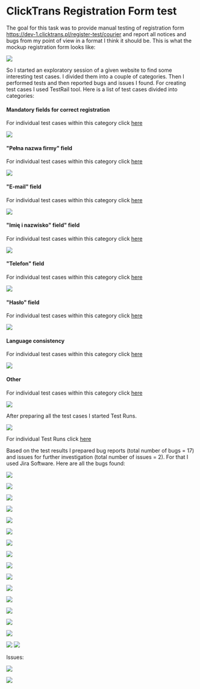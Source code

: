 # ClickTrans Registration Form test

The goal for this task was to provide manual testing of registration form https://dev-1.clicktrans.pl/register-test/courier and report all notices and bugs from my point of view in a format I think it should be.
This is what the mockup registration form looks like:

![](https://github.com/kkowalRepository/kkowal_portfolio/blob/master/Manual%20Testing/ClickTrans%20mockup%20registration%20form%20test/png/regForm.png)

So I started an exploratory session of a given website to find some interesting test cases. I divided them into a couple of categories. Then I performed tests and then reported bugs and issues I found. For creating test cases I used TestRail tool. Here is a list of test cases divided into categories:

#### Mandatory fields for correct registration
For individual test cases within this category click [here](https://github.com/kkowalRepository/kkowal_portfolio/blob/master/Manual%20Testing/ClickTrans%20mockup%20registration%20form%20test/testCases/mandatory/mandatory.md)

![](https://github.com/kkowalRepository/kkowal_portfolio/blob/master/Manual%20Testing/ClickTrans%20mockup%20registration%20form%20test/TCcategories/TCcategory1.png)

#### "Pełna nazwa firmy" field
For individual test cases within this category click [here](https://github.com/kkowalRepository/kkowal_portfolio/blob/master/Manual%20Testing/ClickTrans%20mockup%20registration%20form%20test/testCases/nazwaFirmy/companyName.md)

![](https://github.com/kkowalRepository/kkowal_portfolio/blob/master/Manual%20Testing/ClickTrans%20mockup%20registration%20form%20test/TCcategories/TCcategory2.png)

#### "E-mail" field
For individual test cases within this category click [here](https://github.com/kkowalRepository/kkowal_portfolio/blob/master/Manual%20Testing/ClickTrans%20mockup%20registration%20form%20test/testCases/email/email.md)

![](https://github.com/kkowalRepository/kkowal_portfolio/blob/master/Manual%20Testing/ClickTrans%20mockup%20registration%20form%20test/TCcategories/TCcategory3.png)

#### "Imię i nazwisko" field" field
For individual test cases within this category click [here](https://github.com/kkowalRepository/kkowal_portfolio/blob/master/Manual%20Testing/ClickTrans%20mockup%20registration%20form%20test/testCases/firstLastName/firstLastName.md)

![](https://github.com/kkowalRepository/kkowal_portfolio/blob/master/Manual%20Testing/ClickTrans%20mockup%20registration%20form%20test/TCcategories/TCcategory4.png)

#### "Telefon" field
For individual test cases within this category click [here](https://github.com/kkowalRepository/kkowal_portfolio/blob/master/Manual%20Testing/ClickTrans%20mockup%20registration%20form%20test/testCases/phone/phone.md)

![](https://github.com/kkowalRepository/kkowal_portfolio/blob/master/Manual%20Testing/ClickTrans%20mockup%20registration%20form%20test/TCcategories/TCcategory5.png)

#### "Hasło" field
For individual test cases within this category click [here](https://github.com/kkowalRepository/kkowal_portfolio/blob/master/Manual%20Testing/ClickTrans%20mockup%20registration%20form%20test/testCases/password/password.md)

![](https://github.com/kkowalRepository/kkowal_portfolio/blob/master/Manual%20Testing/ClickTrans%20mockup%20registration%20form%20test/TCcategories/TCcategory6.png)

#### Language consistency
For individual test cases within this category click [here](https://github.com/kkowalRepository/kkowal_portfolio/blob/master/Manual%20Testing/ClickTrans%20mockup%20registration%20form%20test/testCases/language/language.md)

![](https://github.com/kkowalRepository/kkowal_portfolio/blob/master/Manual%20Testing/ClickTrans%20mockup%20registration%20form%20test/TCcategories/TCcategory7.png)

#### Other
For individual test cases within this category click [here](https://github.com/kkowalRepository/kkowal_portfolio/blob/master/Manual%20Testing/ClickTrans%20mockup%20registration%20form%20test/testCases/other/other.md)

![](https://github.com/kkowalRepository/kkowal_portfolio/blob/master/Manual%20Testing/ClickTrans%20mockup%20registration%20form%20test/TCcategories/TCcategory8.png)



After preparing all the test cases I started Test Runs.

![](https://github.com/kkowalRepository/kkowal_portfolio/blob/master/Manual%20Testing/ClickTrans%20mockup%20registration%20form%20test/png/R1.png)

For individual Test Runs click [here](https://github.com/kkowalRepository/kkowal_portfolio/blob/master/Manual%20Testing/ClickTrans%20mockup%20registration%20form%20test/TestRuns/TestRuns.md)


Based on the test results I prepared bug reports (total number of bugs = 17) and issues for further investigation (total number of issues = 2). For that I used Jira Software. Here are all the bugs found:

![](https://github.com/kkowalRepository/kkowal_portfolio/blob/master/Manual%20Testing/ClickTrans%20mockup%20registration%20form%20test/pngBugs/bug1.png)

![](https://github.com/kkowalRepository/kkowal_portfolio/blob/master/Manual%20Testing/ClickTrans%20mockup%20registration%20form%20test/pngBugs/bug2.png)

![](https://github.com/kkowalRepository/kkowal_portfolio/blob/master/Manual%20Testing/ClickTrans%20mockup%20registration%20form%20test/pngBugs/bug3.png)

![](https://github.com/kkowalRepository/kkowal_portfolio/blob/master/Manual%20Testing/ClickTrans%20mockup%20registration%20form%20test/pngBugs/bug4.png)

![](https://github.com/kkowalRepository/kkowal_portfolio/blob/master/Manual%20Testing/ClickTrans%20mockup%20registration%20form%20test/pngBugs/bug5.png)

![](https://github.com/kkowalRepository/kkowal_portfolio/blob/master/Manual%20Testing/ClickTrans%20mockup%20registration%20form%20test/pngBugs/bug6.png)

![](https://github.com/kkowalRepository/kkowal_portfolio/blob/master/Manual%20Testing/ClickTrans%20mockup%20registration%20form%20test/pngBugs/bug7.png)

![](https://github.com/kkowalRepository/kkowal_portfolio/blob/master/Manual%20Testing/ClickTrans%20mockup%20registration%20form%20test/pngBugs/bug8.png)

![](https://github.com/kkowalRepository/kkowal_portfolio/blob/master/Manual%20Testing/ClickTrans%20mockup%20registration%20form%20test/pngBugs/bug9.png)

![](https://github.com/kkowalRepository/kkowal_portfolio/blob/master/Manual%20Testing/ClickTrans%20mockup%20registration%20form%20test/pngBugs/bug10.png)

![](https://github.com/kkowalRepository/kkowal_portfolio/blob/master/Manual%20Testing/ClickTrans%20mockup%20registration%20form%20test/pngBugs/bug11.png)

![](https://github.com/kkowalRepository/kkowal_portfolio/blob/master/Manual%20Testing/ClickTrans%20mockup%20registration%20form%20test/pngBugs/bug12.png)

![](https://github.com/kkowalRepository/kkowal_portfolio/blob/master/Manual%20Testing/ClickTrans%20mockup%20registration%20form%20test/pngBugs/bug13.png)

![](https://github.com/kkowalRepository/kkowal_portfolio/blob/master/Manual%20Testing/ClickTrans%20mockup%20registration%20form%20test/pngBugs/bug14.png)

![](https://github.com/kkowalRepository/kkowal_portfolio/blob/master/Manual%20Testing/ClickTrans%20mockup%20registration%20form%20test/pngBugs/bug15.png)

![](https://github.com/kkowalRepository/kkowal_portfolio/blob/master/Manual%20Testing/ClickTrans%20mockup%20registration%20form%20test/pngBugs/bug16.png)
![](https://github.com/kkowalRepository/kkowal_portfolio/blob/master/Manual%20Testing/ClickTrans%20mockup%20registration%20form%20test/pngBugs/bug17.png)

Issues: 

![](https://github.com/kkowalRepository/kkowal_portfolio/blob/master/Manual%20Testing/ClickTrans%20mockup%20registration%20form%20test/incidents/issue1.png)

![](https://github.com/kkowalRepository/kkowal_portfolio/blob/master/Manual%20Testing/ClickTrans%20mockup%20registration%20form%20test/incidents/issue2.png)